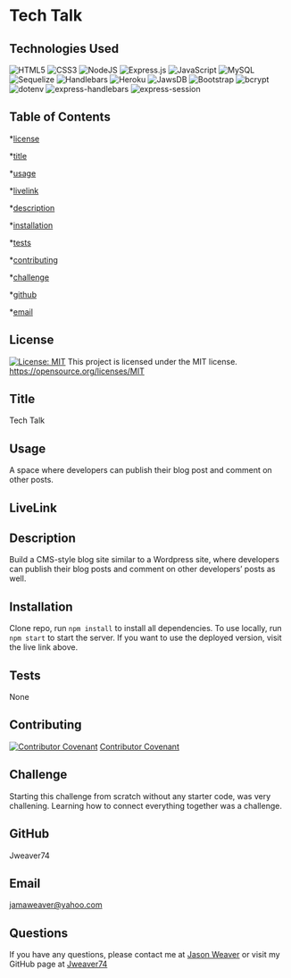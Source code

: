 # Tech Talk

## Technologies Used
![HTML5](https://img.shields.io/badge/HTML5-000000?style=for-the-badge&logo=HTML5&logoColor=white)
![CSS3](https://img.shields.io/badge/CSS3-000000?style=for-the-badge&logo=CSS3&logoColor=white)
![NodeJS](https://img.shields.io/badge/node.js-6DA55F?style=for-the-badge&logo=node.js&logoColor=white)
![Express.js](https://img.shields.io/badge/express.js-%23404d59.svg?style=for-the-badge&logo=express&logoColor=%2361DAFB)
![JavaScript](https://img.shields.io/badge/javascript-%23323330.svg?style=for-the-badge&logo=javascript&logoColor=%23F7DF1E)
![MySQL](https://img.shields.io/badge/mysql-%2300f.svg?style=for-the-badge&logo=mysql&logoColor=white)
![Sequelize](https://img.shields.io/badge/Sequelize-52B0E7?style=for-the-badge&logo=Sequelize&logoColor=white)
![Handlebars](https://img.shields.io/badge/Handlebars-FF7F00?style=for-the-badge&logo=Handlebars&logoColor=white)
![Heroku](https://img.shields.io/badge/Heroku-430098?style=for-the-badge&logo=Heroku&logoColor=white)
![JawsDB](https://img.shields.io/badge/JawsDB-FF0000?style=for-the-badge&logo=JawsDB&logoColor=white)
![Bootstrap](https://img.shields.io/badge/Bootstrap-563D7C?style=for-the-badge&logo=Bootstrap&logoColor=white)
![bcrypt](https://img.shields.io/badge/bcrypt-000000?style=for-the-badge&logo=bcrypt&logoColor=white)
![dotenv](https://img.shields.io/badge/dotenv-000000?style=for-the-badge&logo=dotenv&logoColor=white)
![express-handlebars](https://img.shields.io/badge/express--handlebars-000000?style=for-the-badge&logo=express-handlebars&logoColor=white)
![express-session](https://img.shields.io/badge/express--session-000000?style=for-the-badge&logo=express-session&logoColor=white)


## Table of Contents

\*[license](#license)

\*[title](#title)

\*[usage](#usage)

\*[livelink](#livelink)

\*[description](#description)

\*[installation](#installation)

\*[tests](#tests)

\*[contributing](#contributing)

\*[challenge](#challenge)

\*[github](#github)

\*[email](#email)

## License

[![License: MIT](https://img.shields.io/badge/License-MIT-yellow.svg)](https://opensource.org/licenses/MIT)
This project is licensed under the MIT license.
https://opensource.org/licenses/MIT


## Title

Tech Talk

## Usage

A space where developers can publish their blog post and comment on other posts.

## LiveLink

## Description
 Build a CMS-style blog site similar to a Wordpress site, where developers can publish their blog posts and comment on other developers’ posts as well. 

## Installation
Clone repo, run `npm install` to install all dependencies. To use locally, run `npm start` to start the server.
If you want to use the deployed version, visit the live link above.

## Tests
None

## Contributing
[![Contributor Covenant](https://img.shields.io/badge/Contributor%20Covenant-2.1-4baaaa.svg)](code_of_conduct.md)
[Contributor Covenant](https://www.contributor-covenant.org/)

## Challenge
Starting this challenge from scratch without any starter code, was very challening.  Learning how to connect everything together was a challenge.

## GitHub

Jweaver74

## Email

jamaweaver@yahoo.com

## Questions

If you have any questions, please contact me at [Jason Weaver](Jamaweaver@yahoo.com) or visit my GitHub page at [Jweaver74](https://github.com/Jweaver74)
